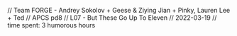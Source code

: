 // Team FORGE - Andrey Sokolov + Geese & Ziying Jian + Pinky, Lauren Lee + Ted
// APCS pd8
// L07 - But These Go Up To Eleven
// 2022-03-19
// time spent: 3 humorous hours
